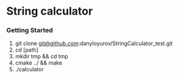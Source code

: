 # String calculator

### Getting Started

1. git clone git@github.com:danyloyurov/StringCalculator_test.git
2. cd [path]
3. mkdir tmp && cd tmp
4. cmake ../ && make
5. ./calculator
